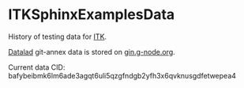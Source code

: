 # ITKSphinxExamplesData

History of testing data for [ITK](https://itk.org).

[Datalad](https://datalad.org) git-annex data is stored on
[gin.g-node.org](https://gin.g-node.org/InsightSoftwareConsortium/ITKData).

Current data CID: bafybeibmk6lm6ade3agqt6uli5qzgfndgb2yfh3x6qvknusgdfetwepea4
